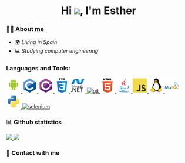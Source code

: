 <!---
![Welcome to my profile](https://github.com/esthercamacho/esthercamacho/blob/main/img/banner.png)
--->
<!---
- 👋 Hi, I’m @esthercamacho
- 👀 I’m interested in ...
- 🌱 I’m currently learning ...
- 💞️ I’m looking to collaborate on ...
- 📫 How to reach me ...


esthercamacho/esthercamacho is a ✨ special ✨ repository because its `README.md` (this file) appears on your GitHub profile.
You can click the Preview link to take a look at your changes.
--->

<h1 align="center">Hi <img src="https://raw.githubusercontent.com/iampavangandhi/iampavangandhi/master/gifs/Hi.gif" width="30px">, I'm Esther</h1>
<!--- <h3 align="center">A computer engineering student</h3> --->

### 👩‍💻 About me 
* 🌍 *Living in Spain*
* 💻 *Studying computer engineering* 



<h3 align="left">Languages and Tools:</h3>
<p align="left"> <a href="https://developer.android.com" target="_blank" rel="noreferrer"> <img src="https://raw.githubusercontent.com/devicons/devicon/master/icons/android/android-original-wordmark.svg" alt="android" width="40" height="40"/> </a> <a href="https://www.cprogramming.com/" target="_blank" rel="noreferrer"> <img src="https://raw.githubusercontent.com/devicons/devicon/master/icons/c/c-original.svg" alt="c" width="40" height="40"/> </a> <a href="https://www.w3schools.com/cs/" target="_blank" rel="noreferrer"> <img src="https://raw.githubusercontent.com/devicons/devicon/master/icons/csharp/csharp-original.svg" alt="csharp" width="40" height="40"/> </a> <a href="https://www.w3schools.com/css/" target="_blank" rel="noreferrer"> <img src="https://raw.githubusercontent.com/devicons/devicon/master/icons/css3/css3-original-wordmark.svg" alt="css3" width="40" height="40"/> </a> <a href="https://dotnet.microsoft.com/" target="_blank" rel="noreferrer"> <img src="https://raw.githubusercontent.com/devicons/devicon/master/icons/dot-net/dot-net-original-wordmark.svg" alt="dotnet" width="40" height="40"/> </a> <a href="https://git-scm.com/" target="_blank" rel="noreferrer"> <img src="https://www.vectorlogo.zone/logos/git-scm/git-scm-icon.svg" alt="git" width="40" height="40"/> </a> <a href="https://www.w3.org/html/" target="_blank" rel="noreferrer"> <img src="https://raw.githubusercontent.com/devicons/devicon/master/icons/html5/html5-original-wordmark.svg" alt="html5" width="40" height="40"/> </a> <a href="https://www.java.com" target="_blank" rel="noreferrer"> <img src="https://raw.githubusercontent.com/devicons/devicon/master/icons/java/java-original.svg" alt="java" width="40" height="40"/> </a> <a href="https://developer.mozilla.org/en-US/docs/Web/JavaScript" target="_blank" rel="noreferrer"> <img src="https://raw.githubusercontent.com/devicons/devicon/master/icons/javascript/javascript-original.svg" alt="javascript" width="40" height="40"/> </a> <a href="https://www.linux.org/" target="_blank" rel="noreferrer"> <img src="https://raw.githubusercontent.com/devicons/devicon/master/icons/linux/linux-original.svg" alt="linux" width="40" height="40"/> </a> <a href="https://www.mysql.com/" target="_blank" rel="noreferrer"> <img src="https://raw.githubusercontent.com/devicons/devicon/master/icons/mysql/mysql-original-wordmark.svg" alt="mysql" width="40" height="40"/> </a> <a href="https://www.python.org" target="_blank" rel="noreferrer"> <img src="https://raw.githubusercontent.com/devicons/devicon/master/icons/python/python-original.svg" alt="python" width="40" height="40"/> </a> <a href="https://www.selenium.dev" target="_blank" rel="noreferrer"> <img src="https://raw.githubusercontent.com/detain/svg-logos/780f25886640cef088af994181646db2f6b1a3f8/svg/selenium-logo.svg" alt="selenium" width="40" height="40"/> </a> </p>




<!--

### 🚀 Tech stack
* **Programming languages**

    <code><img height="50" src="https://www.vectorlogo.zone/logos/python/python-ar21.svg"></code>
    <code><img height="40" src="c-plus-plus-logo.png"></code>
    <code><img height="39" src="c-logo.png"></code>
    <code><img height="40" src="https://www.vectorlogo.zone/logos/java/java-horizontal.svg"></code>
   
* **Hardware**

    <code><img height="50" src="https://www.vectorlogo.zone/logos/raspberrypi/raspberrypi-ar21.svg"></code>
    <code><img height="50" src="https://www.vectorlogo.zone/logos/arduino/arduino-ar21.svg"></code>
    <code><img height="50" src="https://www.vectorlogo.zone/logos/nvidia/nvidia-ar21.svg"></code>
    
* **Web Development**
    
    <code><img height="50" src="https://www.vectorlogo.zone/logos/w3_html5/w3_html5-ar21.svg"></code>
    <code><img height="50" src="https://www.vectorlogo.zone/logos/w3_css/w3_css-ar21.svg"></code>
    
* **Databases**

    <code><img height="30" src="https://www.vectorlogo.zone/logos/mysql/mysql-horizontal.svg"></code>
    
   
 * **Integrated Development Environment**

    <code><img height="50" src="https://www.vectorlogo.zone/logos/visualstudio_code/visualstudio_code-ar21.svg"></code>
    <code><img height="40" src="https://www.vectorlogo.zone/logos/vim/vim-ar21.svg"></code>
 
 * **Other Tools**

    <code><img height="50" src="https://www.vectorlogo.zone/logos/influxdata/influxdata-ar21.svg"></code>
    <code><img height="50" src="https://www.vectorlogo.zone/logos/docker/docker-ar21.svg"></code>
    <code><img height="50" src="https://www.vectorlogo.zone/logos/apache_hadoop/apache_hadoop-ar21.svg"></code>
    <code><img height="50" src="https://www.vectorlogo.zone/logos/grafana/grafana-ar21.svg"></code>

--->
    
### 📊 Github statistics

<a href="https://github.com/esthercamacho">
  <img height="180em" src="https://github-readme-stats.vercel.app/api?username=esthercamacho&show_icons=true" />
  <img height="180em" src="https://github-readme-stats.vercel.app/api/top-langs/?username=esthercamacho&layout=compact&langs_count=6" />
</a>



### 📝 Contact with me

<!--
  [![email](https://user-images.githubusercontent.com/25087769/87174308-a4680f00-c2df-11ea-90b0-5fa1fa76d2f1.png)](mailto:esthercamachoc@gmail.com) &nbsp;&nbsp;
  <!---
  [![linkedin](https://user-images.githubusercontent.com/25087769/87172072-530a5080-c2dc-11ea-8e2c-8ee4dbf3394b.png)](https://www.linkedin.com/in/maria-espinosa-astilleros/) &nbsp;&nbsp;
  
  [![website](https://user-images.githubusercontent.com/25087769/87173861-0aa06200-c2df-11ea-9614-da65c9c73692.png)](https://esthercamacho.github.io/) &nbsp;&nbsp;
  --->
